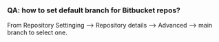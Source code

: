 ### QA: how to set default branch for Bitbucket repos?

From Repository Settinging --> Repository details --> Advanced --> main branch to select one.

